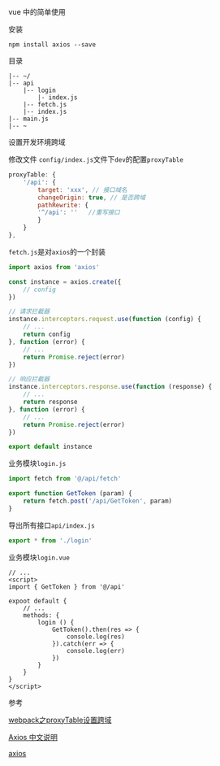 vue 中的简单使用

安装

`npm install axios --save`

目录

```
|-- ~/
|-- api
    |-- login
        |- index.js
    |-- fetch.js
    |-- index.js
|-- main.js
|-- ~
```

设置开发环境跨域

修改文件 `config/index.js`文件下`dev`的配置`proxyTable`

```js
proxyTable: {
    '/api': {
        target: 'xxx', // 接口域名
        changeOrigin: true, // 是否跨域
        pathRewrite: {
        '^/api': ''   //重写接口
        }
    }
},
```

`fetch.js`是对`axios`的一个封装

```js
import axios from 'axios'

const instance = axios.create({
    // config
})

// 请求拦截器 
instance.interceptors.request.use(function (config) {
    // ...
    return config
}, function (error) {
    // ...
    return Promise.reject(error)
})

// 响应拦截器
instance.interceptors.response.use(function (response) {
    // ...
    return response
}, function (error) {
    // ...
    return Promise.reject(error)
})

export default instance
```

业务模块`login.js`

```js
import fetch from '@/api/fetch'

export function GetToken (param) {
    return fetch.post('/api/GetToken', param)
}
```

导出所有接口`api/index.js`

```js
export * from './login'
```

业务模块`login.vue`
```vue
// ...
<script>
import { GetToken } from '@/api'

expoot default {
    // ...
    methods: {
        login () {
            GetToken().then(res => {
                console.log(res)
            }).catch(err => {
                console.log(err)
            })
        }
    }
}
</script>
```
参考

[webpack之proxyTable设置跨域](https://www.cnblogs.com/wancheng7/p/8987694.html)

[Axios 中文说明](https://www.kancloud.cn/yunye/axios/234845)

[axios](https://github.com/axios/axios)